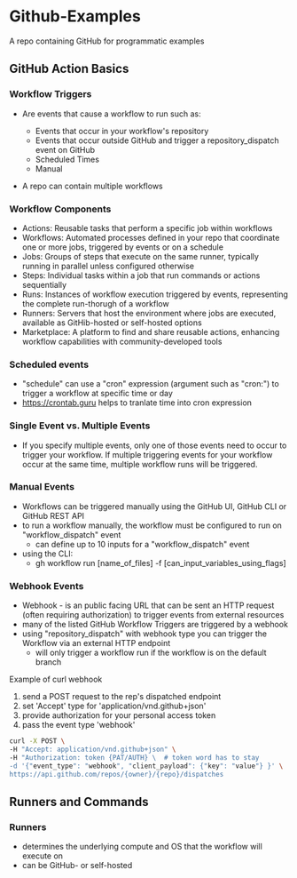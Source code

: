 # Github-Examples
A repo containing GitHub for programmatic examples

## GitHub Action Basics
### Workflow Triggers

- Are events that cause a workflow to run such as:
  - Events that occur in your workflow's repository
  - Events that occur outside GitHub and trigger a repository_dispatch event on GitHub
  - Scheduled Times
  - Manual

- A repo can contain multiple workflows

### Workflow Components
- Actions: Reusable tasks that perform a specific job within workflows
- Workflows: Automated processes defined in your repo that coordinate one or more jobs, triggered by events or on a schedule
- Jobs: Groups of steps that execute on the same runner, typically running in parallel unless configured otherwise
- Steps: Individual tasks within a job that run commands or actions sequentially 
- Runs: Instances of workflow execution triggered by events, representing the complete run-thorugh of a workflow 
- Runners: Servers that host the environment where jobs are executed, available as GitHib-hosted or self-hosted options
- Marketplace: A platform to find and share reusable actions, enhancing workflow capabilities with community-developed tools

### Scheduled events
- "schedule" can use a "cron" expression (argument such as "cron:") to trigger a workflow at specific time or day
- https://crontab.guru helps to tranlate time into cron expression 

### Single Event vs. Multiple Events
- If you specify multiple events, only one of those events need to occur to trigger your workflow. 
If multiple triggering events for your workflow occur at the same time, multiple workflow runs will be triggered.

### Manual Events
- Workflows can be triggered manually using the GitHub UI, GitHub CLI or GitHub REST API
- to run a workflow manually, the workflow must be configured to run on "workflow_dispatch" event
  - can define up to 10 inputs for a "workflow_dispatch" event
- using the CLI:
  - gh workflow run [name_of_files] -f [can_input_variables_using_flags]

### Webhook Events 
- Webhook - is an public facing URL that can be sent an HTTP request (often requiring authorization) to trigger events 
from external resources
- many of the listed GitHub Workflow Triggers are triggered by a webhook
- using "repository_dispatch" with webhook type you can trigger the Workflow via an external 
HTTP endpoint 
  - will only trigger a workflow run if the workflow is on the default branch

Example of curl webhook 
1. send a POST request to the rep's dispatched endpoint
2. set 'Accept' type for 'application/vnd.github+json'
3. provide authorization for your personal access token
4. pass the event type 'webhook'
```sh
curl -X POST \
-H "Accept: application/vnd.github+json" \
-H "Authorization: token {PAT/AUTH} \  # token word has to stay 
-d '{"event_type": "webhook", "client_payload": {"key": "value"} }' \
https://api.github.com/repos/{owner}/{repo}/dispatches
```


## Runners and Commands
### Runners
- determines the underlying compute and OS that the workflow will execute on
- can be GitHub- or self-hosted